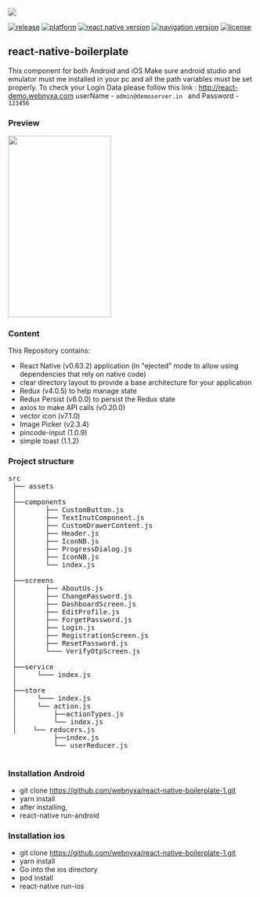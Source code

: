 
<img src="https://user-images.githubusercontent.com/72626578/95946155-94ddf200-0e09-11eb-8c4e-1591c8cc2727.jpg" >  

[![release](https://img.shields.io/badge/release-october-green.svg)]()
[![platform](https://img.shields.io/badge/platform-android/ios-blue.svg)](https://reactnative.dev/docs/getting-started)
[![react native version](https://img.shields.io/badge/react%20native%20version-v0.63.2-green.svg)](https://reactnative.dev/docs/getting-started)
[![navigation version](https://img.shields.io/badge/navigation%20version-5-green.svg)](https://reactnavigation.org/)
[![license](https://img.shields.io/badge/license-MIT-green.svg)](https://opensource.org/licenses/MIT)

                                                                                                                                                                     
## react-native-boilerplate
This component for both Android and iOS
Make sure android studio and emulator must me installed in your pc and all the path variables must be set properly.
To check your Login Data please follow this link : http://react-demo.webnyxa.com  userName -  ```admin@demoserver.in ```    and  Password - ```123456 ``` 

### Preview 
<img src="https://user-images.githubusercontent.com/72626578/95976003-8a851d80-0e34-11eb-9463-2af8fd656604.gif" width="210" height="370" >

### Content
This Repository contains:
- React Native (v0.63.2) application (in "ejected" mode to allow using dependencies that rely on native code)
- clear directory layout to provide a base architecture for your application
- Redux (v4.0.5) to help manage state
- Redux Persist (v6.0.0) to persist the Redux state
- axios to make API calls (v0.20.0)
- vector icon (v7.1.0)
- Image Picker (v2.3.4)
- pincode-input (1.0.9)
- simple toast (1.1.2)

### Project structure

<pre>
<span class="pl-s1">src</span>
 <span class="pl-s1">├──</span> <span class="pl-s1">assets</span><span class="pl-kos">
 <span class="pl-s1">│</span>
 <span class="pl-s1">├──</span><span class="pl-s2">components</span><span class="pl-kos">
 <span class="pl-s1">│</span>       <span class="pl-s1">├──</span> <span class="pl-v">CustomButton</span><span class="pl-kos">.</span><span class="pl-c1">js</span> 
 <span class="pl-s1">│</span>       <span class="pl-s1">├──</span> <span class="pl-v">TextInutComponent</span><span class="pl-kos">.</span><span class="pl-c1">js</span>
 <span class="pl-s1">│</span>       <span class="pl-s1">├──</span> <span class="pl-v">CustomDrawerContent</span><span class="pl-kos">.</span><span class="pl-c1">js</span> 
 <span class="pl-s1">│</span>       <span class="pl-s1">├──</span> <span class="pl-v">Header</span><span class="pl-kos">.</span><span class="pl-c1">js</span> 
 <span class="pl-s1">│</span>       <span class="pl-s1">├──</span> <span class="pl-v">IconNB</span><span class="pl-kos">.</span><span class="pl-c1">js</span>
 <span class="pl-s1">│</span>       <span class="pl-s1">├──</span> <span class="pl-v">ProgressDialog</span><span class="pl-kos">.</span><span class="pl-c1">js</span>
 <span class="pl-s1">│ </span>      <span class="pl-s1">├──</span> <span class="pl-v">IconNB</span><span class="pl-kos">.</span><span class="pl-c1">js</span>
 <span class="pl-s1">│ </span>      <span class="pl-s1">└──</span> <span class="pl-v">index</span><span class="pl-kos">.</span><span class="pl-c1">js</span>
 <span class="pl-s1">│</span>
 <span class="pl-s1">├──</span><span class="pl-s1">screens</span><span class="pl-kos">
 <span class="pl-s1">│</span>       <span class="pl-s1">├──</span> <span class="pl-v">AboutUs</span><span class="pl-kos">.</span><span class="pl-c1">js</span> 
 <span class="pl-s1">│</span>       <span class="pl-s1">├──</span> <span class="pl-v">ChangePassword</span><span class="pl-kos">.</span><span class="pl-c1">js</span>
 <span class="pl-s1">│</span>       <span class="pl-s1">├──</span> <span class="pl-v">DashboardScreen</span><span class="pl-kos">.</span><span class="pl-c1">js</span> 
 <span class="pl-s1">│</span>       <span class="pl-s1">├──</span> <span class="pl-v">EditProfile</span><span class="pl-kos">.</span><span class="pl-c1">js</span> 
 <span class="pl-s1">│</span>       <span class="pl-s1">├──</span> <span class="pl-v">ForgetPassword</span><span class="pl-kos">.</span><span class="pl-c1">js</span>
 <span class="pl-s1">│</span>       <span class="pl-s1">├──</span> <span class="pl-v">Login</span><span class="pl-kos">.</span><span class="pl-c1">js</span>
 <span class="pl-s1">│</span>       <span class="pl-s1">├──</span> <span class="pl-v">RegistrationScreen</span><span class="pl-kos">.</span><span class="pl-c1">js</span>
 <span class="pl-s1">│</span>       <span class="pl-s1">├──</span> <span class="pl-v">ResetPassword</span><span class="pl-kos">.</span><span class="pl-c1">js</span>
 <span class="pl-s1">│</span>       <span class="pl-s1">└───</span> <span class="pl-v">VerifyOtpScreen</span><span class="pl-kos">.</span><span class="pl-c1">js</span>
 <span class="pl-s1">│</span>
 <span class="pl-s1">├──</span><span class="pl-s1">service</span><span class="pl-kos">
 <span class="pl-s1">│</span>     <span class="pl-s1">└───</span> <span class="pl-v">index</span><span class="pl-kos">.</span><span class="pl-c1">js</span>
 <span class="pl-s1">│</span>
 <span class="pl-s1">├──</span><span class="pl-s1">store</span><span class="pl-kos">
 <span class="pl-s1">│</span>     <span class="pl-s1">└───</span> <span class="pl-v">index</span><span class="pl-kos">.</span><span class="pl-c1">js</span>
 <span class="pl-s1">│</span>     <span class="pl-s1">└──</span> <span class="pl-v">action</span><span class="pl-kos">.</span><span class="pl-c1">js</span>
 <span class="pl-s1">│</span>         <span class="pl-s1">├──</span><span class="pl-v">actionTypes</span><span class="pl-kos">.</span><span class="pl-c1">js</span>
 <span class="pl-s1">│</span>         <span class="pl-s1">└──</span> <span class="pl-v">index</span><span class="pl-kos">.</span><span class="pl-c1">js</span>
 <span class="pl-s1">│</span>    <span class="pl-s1">└──</span> <span class="pl-v">reducers</span><span class="pl-kos">.</span><span class="pl-c1">js</span> 
           <span class="pl-s1">├──</span><span class="pl-v">index</span><span class="pl-kos">.</span><span class="pl-c1">js</span>
           <span class="pl-s1">└──</span> <span class="pl-v">userReducer</span><span class="pl-kos">.</span><span class="pl-c1">js</span>
 </pre>

### Installation Android
- git clone https://github.com/webnyxa/react-native-boilerplate-1.git
- yarn install
- after installing,
- react-native run-android 

### Installation ios
- git clone https://github.com/webnyxa/react-native-boilerplate-1.git
- yarn install
- Go into the ios directory
- pod install
- react-native run-ios